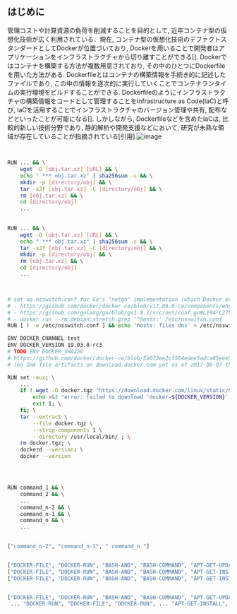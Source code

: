 ## はじめに
管理コストや計算資源の負荷を削減することを目的として, 近年コンテナ型の仮想化技術が広く利用されている．現在, コンテナ型の仮想化技術のデファクトスタンダードとしてDockerが位置づいており, Dockerを用いることで開発者はアプリケーションをインフラストラクチャから切り離すことができる[].
Dockerではコンテナを構築する方法が複数用意されており, その中のひとつにDockerfileを用いた方法がある. Dockerfileとはコンテナの構築情報を手続き的に記述したファイルであり, この中の情報を逐次的に実行していくことでコンテナランタイムの実行環境をビルドすることができる. Dockerfileのようにインフラストラクチャの構築情報をコードとして管理することをInfrastructure as Code(IaC)と呼び, IaCを活用することでインフラストラクチャのバージョン管理や共有, 配布などといったことが可能になる[].
しかしながら, Dockerfileなどを含めたIaCは, 比較的新しい技術分野であり, 静的解析や開発支援などにおいて, 研究が未熟な領域が存在していることが指摘されている[引用].![image](https://user-images.githubusercontent.com/51444995/190901121-f1817aca-0ace-4e2e-b699-837f67a2d756.png)



## 

```bash

RUN ... && \
    wget -O [obj.tar.xz] [URL] && \
    echo " *** obj.tar.xz" | sha256sum -c && \
    mkdir -p [directory/obj] && \
    tar -xJf [obj.tar.xz] -C [directory/obj] && \
    rm [obj.tar.xz] && \
    cd [directory/obj]
    ...
    
    
RUN ... && \
    wget -O [obj.tar.xz] [URL] && \
    echo " *** obj.tar.xz" | sha256sum -c && \
    tar -xJf [obj.tar.xz] -C [directory/obj] && \
    mkdir -p [directory/obj] && \
    rm [obj.tar.xz] && \
    cd [directory/obj]
    ...



# set up nsswitch.conf for Go's "netgo" implementation (which Docker explicitly uses)
# - https://github.com/docker/docker-ce/blob/v17.09.0-ce/components/engine/hack/make.sh#L149
# - https://github.com/golang/go/blob/go1.9.1/src/net/conf.go#L194-L275
# - docker run --rm debian:stretch grep '^hosts:' /etc/nsswitch.conf
RUN [ ! -e /etc/nsswitch.conf ] && echo 'hosts: files dns' > /etc/nsswitch.conf

ENV DOCKER_CHANNEL test
ENV DOCKER_VERSION 19.03.0-rc3
# TODO ENV DOCKER_SHA256
# https://github.com/docker/docker-ce/blob/5b073ee2cf564edee5adca05eee574142f7627bb/components/packaging/static/hash_files !!
# (no SHA file artifacts on download.docker.com yet as of 2017-06-07 though)

RUN set -eux; \
	...
	if ! wget -O docker.tgz "https://download.docker.com/linux/static/${DOCKER_CHANNEL}/${dockerArch}/docker-${DOCKER_VERSION}.tgz"; then \
		echo >&2 "error: failed to download 'docker-${DOCKER_VERSION}' from '${DOCKER_CHANNEL}' for '${dockerArch}'"; \
		exit 1; \
	fi; \
	tar --extract \
		--file docker.tgz \
		--strip-components 1 \
		--directory /usr/local/bin/ ; \
	rm docker.tgz; \
	dockerd --version; \
	docker --version




RUN command_1 && \
    command_2 && \
    ...
    command_n-2 && \
    command_n-1 && \
    command_n && \
    ...
    

["command_n-2", "command_n-1", " command_n "]


["DOCKER-FILE", "DOCKER-RUN", "BASH-AND", "BASH-COMMAND", "APT-GET-UPDATE"]
["DOCKER-FILE", "DOCKER-RUN", "BASH-AND", "BASH-COMMAND", "APT-GET-INSTALL", "FLAG-QUIET", "2"]
["DOCKER-FILE", "DOCKER-RUN", "BASH-AND", "BASH-COMMAND", "APT-GET-INSTALL", "PACKAGES", "PACKAGE", "..."]


["DOCKER-FILE", "DOCKER-RUN", "BASH-AND", "BASH-COMMAND", "APT-GET-UPDATE", "BASH-COMMAND", ...
 ... "DOCKER-RUN", "DOCKER-FILE", "DOCKER-RUN", ... "APT-GET-INSTALL", "FLAG-QUIET", "2", ... ]


```
